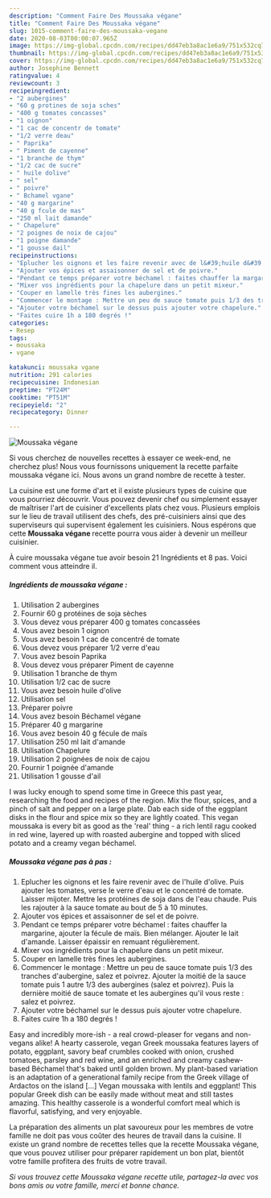 ```yaml
---
description: "Comment Faire Des Moussaka végane"
title: "Comment Faire Des Moussaka végane"
slug: 1015-comment-faire-des-moussaka-vegane
date: 2020-08-03T00:00:07.965Z
image: https://img-global.cpcdn.com/recipes/dd47eb3a8ac1e6a9/751x532cq70/moussaka-vegane-photo-principale-de-la-recette.jpg
thumbnail: https://img-global.cpcdn.com/recipes/dd47eb3a8ac1e6a9/751x532cq70/moussaka-vegane-photo-principale-de-la-recette.jpg
cover: https://img-global.cpcdn.com/recipes/dd47eb3a8ac1e6a9/751x532cq70/moussaka-vegane-photo-principale-de-la-recette.jpg
author: Josephine Bennett
ratingvalue: 4
reviewcount: 3
recipeingredient:
- "2 aubergines"
- "60 g protines de soja sches"
- "400 g tomates concasses"
- "1 oignon"
- "1 cac de concentr de tomate"
- "1/2 verre deau"
- " Paprika"
- " Piment de cayenne"
- "1 branche de thym"
- "1/2 cac de sucre"
- " huile dolive"
- " sel"
- " poivre"
- " Bchamel vgane"
- "40 g margarine"
- "40 g fcule de mas"
- "250 ml lait damande"
- " Chapelure"
- "2 poignes de noix de cajou"
- "1 poigne damande"
- "1 gousse dail"
recipeinstructions:
- "Eplucher les oignons et les faire revenir avec de l&#39;huile d&#39;olive. Puis ajouter les tomates, verse le verre d&#39;eau et le concentré de tomate. Laisser mijoter. Mettre les protéines de soja dans de l&#39;eau chaude. Puis les rajouter à la sauce tomate au bout de 5 à 10 minutes."
- "Ajouter vos épices et assaisonner de sel et de poivre."
- "Pendant ce temps préparer votre béchamel : faites chauffer la margarine, ajouter la fécule de maïs. Bien mélanger. Ajouter le lait d&#39;amande. Laisser épaissir en remuant régulièrement."
- "Mixer vos ingrédients pour la chapelure dans un petit mixeur."
- "Couper en lamelle très fines les aubergines."
- "Commencer le montage : Mettre un peu de sauce tomate puis 1/3 des tranches d&#39;aubergine, salez et poivrez. Ajouter la moitié de la sauce tomate puis 1 autre 1/3 des aubergines (salez et poivrez). Puis la dernière moitié de sauce tomate et les aubergines qu&#39;il vous reste : salez et poivrez."
- "Ajouter votre béchamel sur le dessus puis ajouter votre chapelure."
- "Faites cuire 1h a 180 degrés !"
categories:
- Resep
tags:
- moussaka
- vgane

katakunci: moussaka vgane 
nutrition: 291 calories
recipecuisine: Indonesian
preptime: "PT24M"
cooktime: "PT51M"
recipeyield: "2"
recipecategory: Dinner

---
```



![Moussaka végane](https://img-global.cpcdn.com/recipes/dd47eb3a8ac1e6a9/751x532cq70/moussaka-vegane-photo-principale-de-la-recette.jpg)

Si vous cherchez de nouvelles recettes à essayer ce week-end, ne cherchez plus! Nous vous fournissons uniquement la recette parfaite moussaka végane ici. Nous avons un grand nombre de recette à tester.

La cuisine est une forme d'art et il existe plusieurs types de cuisine que vous pourriez découvrir. Vous pouvez devenir chef ou simplement essayer de maîtriser l'art de cuisiner d'excellents plats chez vous. Plusieurs emplois sur le lieu de travail utilisent des chefs, des pré-cuisiniers ainsi que des superviseurs qui supervisent également les cuisiniers. Nous espérons que cette <strong> Moussaka végane </strong> recette pourra vous aider à devenir un meilleur cuisinier.

<!--inarticleads1-->

À cuire moussaka végane tue avoir besoin 21 Ingrédients et 8 pas. Voici comment vous atteindre il.

##### Ingrédients de moussaka végane :

1. Utilisation 2 aubergines
1. Fournir 60 g protéines de soja sèches
1. Vous devez vous préparer 400 g tomates concassées
1. Vous avez besoin 1 oignon
1. Vous avez besoin 1 cac de concentré de tomate
1. Vous devez vous préparer 1/2 verre d&#39;eau
1. Vous avez besoin  Paprika
1. Vous devez vous préparer  Piment de cayenne
1. Utilisation 1 branche de thym
1. Utilisation 1/2 cac de sucre
1. Vous avez besoin  huile d&#39;olive
1. Utilisation  sel
1. Préparer  poivre
1. Vous avez besoin  Béchamel végane
1. Préparer 40 g margarine
1. Vous avez besoin 40 g fécule de maïs
1. Utilisation 250 ml lait d&#39;amande
1. Utilisation  Chapelure
1. Utilisation 2 poignées de noix de cajou
1. Fournir 1 poignée d&#39;amande
1. Utilisation 1 gousse d&#39;ail


I was lucky enough to spend some time in Greece this past year, researching the food and recipes of the region. Mix the flour, spices, and a pinch of salt and pepper on a large plate. Dab each side of the eggplant disks in the flour and spice mix so they are lightly coated. This vegan moussaka is every bit as good as the &#39;real&#39; thing - a rich lentil ragu cooked in red wine, layered up with roasted aubergine and topped with sliced potato and a creamy vegan béchamel. 

<!--inarticleads2-->

##### Moussaka végane pas à pas :

1. Eplucher les oignons et les faire revenir avec de l&#39;huile d&#39;olive. Puis ajouter les tomates, verse le verre d&#39;eau et le concentré de tomate. Laisser mijoter. Mettre les protéines de soja dans de l&#39;eau chaude. Puis les rajouter à la sauce tomate au bout de 5 à 10 minutes.
1. Ajouter vos épices et assaisonner de sel et de poivre.
1. Pendant ce temps préparer votre béchamel : faites chauffer la margarine, ajouter la fécule de maïs. Bien mélanger. Ajouter le lait d&#39;amande. Laisser épaissir en remuant régulièrement.
1. Mixer vos ingrédients pour la chapelure dans un petit mixeur.
1. Couper en lamelle très fines les aubergines.
1. Commencer le montage : Mettre un peu de sauce tomate puis 1/3 des tranches d&#39;aubergine, salez et poivrez. Ajouter la moitié de la sauce tomate puis 1 autre 1/3 des aubergines (salez et poivrez). Puis la dernière moitié de sauce tomate et les aubergines qu&#39;il vous reste : salez et poivrez.
1. Ajouter votre béchamel sur le dessus puis ajouter votre chapelure.
1. Faites cuire 1h a 180 degrés !


Easy and incredibly more-ish - a real crowd-pleaser for vegans and non-vegans alike! A hearty casserole, vegan Greek moussaka features layers of potato, eggplant, savory beaf crumbles cooked with onion, crushed tomatoes, parsley and red wine, and an enriched and creamy cashew-based Béchamel that&#39;s baked until golden brown. My plant-based variation is an adaptation of a generational family recipe from the Greek village of Ardactos on the island […] Vegan moussaka with lentils and eggplant! This popular Greek dish can be easily made without meat and still tastes amazing. This healthy casserole is a wonderful comfort meal which is flavorful, satisfying, and very enjoyable. 

<!--inarticleads1-->

<p>
La préparation des aliments un plat savoureux pour les membres de votre famille ne doit pas vous coûter des heures de travail dans la cuisine. Il existe un grand nombre de recettes telles que la recette Moussaka végane, que vous pouvez utiliser pour préparer rapidement un bon plat, bientôt votre famille profitera des fruits de votre travail.
</p>

<p>
<i>Si vous trouvez cette Moussaka végane recette utile, partagez-la avec vos bons amis ou votre famille, merci et bonne chance.</i>
</p>
